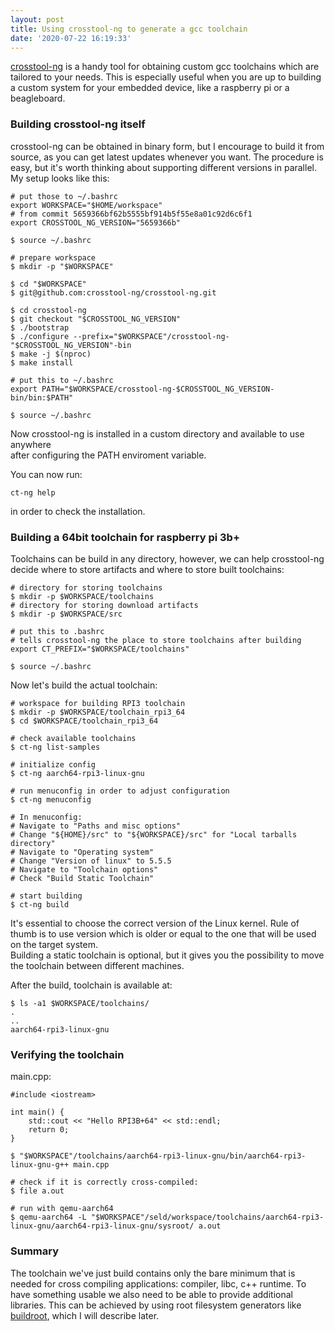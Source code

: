 ```yaml
---
layout: post
title: Using crosstool-ng to generate a gcc toolchain
date: '2020-07-22 16:19:33'
---
```


[crosstool-ng](https://crosstool-ng.github.io/) is a handy tool for obtaining custom gcc toolchains which are tailored to your needs. This is especially useful when you are up to building a custom system for your embedded device, like a raspberry pi or a beagleboard.

### Building crosstool-ng itself

crosstool-ng can be obtained in binary form, but I encourage to build it from source, as you can get latest updates whenever you want. The procedure is easy, but it's worth thinking about supporting different versions in parallel. My setup looks like this:

    # put those to ~/.bashrc
    export WORKSPACE="$HOME/workspace"
    # from commit 5659366bf62b5555bf914b5f55e8a01c92d6c6f1
    export CROSSTOOL_NG_VERSION="5659366b"

    $ source ~/.bashrc

    # prepare workspace
    $ mkdir -p "$WORKSPACE"
    
    $ cd "$WORKSPACE"
    $ git@github.com:crosstool-ng/crosstool-ng.git
    
    $ cd crosstool-ng
    $ git checkout "$CROSSTOOL_NG_VERSION"
    $ ./bootstrap
    $ ./configure --prefix="$WORKSPACE"/crosstool-ng-"$CROSSTOOL_NG_VERSION"-bin
    $ make -j $(nproc)
    $ make install

    # put this to ~/.bashrc
    export PATH="$WORKSPACE/crosstool-ng-$CROSSTOOL_NG_VERSION-bin/bin:$PATH"

    $ source ~/.bashrc

Now crosstool-ng is installed in a custom directory and available to use anywhere  
after configuring the PATH enviroment variable.

You can now run:

    ct-ng help

in order to check the installation.

### Building a 64bit toolchain for raspberry pi 3b+

Toolchains can be build in any directory, however, we can help crosstool-ng decide where to store artifacts and where to store built toolchains:

    # directory for storing toolchains
    $ mkdir -p $WORKSPACE/toolchains
    # directory for storing download artifacts
    $ mkdir -p $WORKSPACE/src

    # put this to .bashrc
    # tells crosstool-ng the place to store toolchains after building
    export CT_PREFIX="$WORKSPACE/toolchains"

    $ source ~/.bashrc

Now let's build the actual toolchain:

    # workspace for building RPI3 toolchain
    $ mkdir -p $WORKSPACE/toolchain_rpi3_64
    $ cd $WORKSPACE/toolchain_rpi3_64
    
    # check available toolchains
    $ ct-ng list-samples
    
    # initialize config
    $ ct-ng aarch64-rpi3-linux-gnu
    
    # run menuconfig in order to adjust configuration
    $ ct-ng menuconfig
    
    # In menuconfig:
    # Navigate to "Paths and misc options"
    # Change "${HOME}/src" to "${WORKSPACE}/src" for "Local tarballs directory"
    # Navigate to "Operating system"
    # Change "Version of linux" to 5.5.5
    # Navigate to "Toolchain options"
    # Check "Build Static Toolchain"
    
    # start building
    $ ct-ng build
    

It's essential to choose the correct version of the Linux kernel. Rule of thumb is to use version which is older or equal to the one that will be used on the target system.  
Building a static toolchain is optional, but it gives you the possibility to move the toolchain between different machines.

After the build, toolchain is available at:

    $ ls -a1 $WORKSPACE/toolchains/
    .
    ..
    aarch64-rpi3-linux-gnu

### Verifying the toolchain

main.cpp:

    #include <iostream>
    
    int main() {
        std::cout << "Hello RPI3B+64" << std::endl;
        return 0;
    }

    $ "$WORKSPACE"/toolchains/aarch64-rpi3-linux-gnu/bin/aarch64-rpi3-linux-gnu-g++ main.cpp
    
    # check if it is correctly cross-compiled:
    $ file a.out
    
    # run with qemu-aarch64
    $ qemu-aarch64 -L "$WORKSPACE"/seld/workspace/toolchains/aarch64-rpi3-linux-gnu/aarch64-rpi3-linux-gnu/sysroot/ a.out

### Summary

The toolchain we've just build contains only the bare minimum that is needed for cross compiling applications: compiler, libc, c++ runtime. To have something usable we also need to be able to provide additional libraries. This can be achieved by using root filesystem generators like [buildroot](https://buildroot.org/), which I will describe later.

<!--kg-card-end: markdown-->